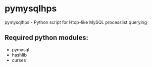 # pymysqlhps
pymysqlhps - Python script for Htop-like MySQL processlist querying

## Required python modules:
* pymysql
* hashlib
* curses

